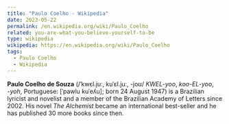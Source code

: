 ```yaml
---
title: "Paulo Coelho - Wikipedia"
date: 2023-05-22
permalink: /en.wikipedia.org/wiki/Paulo_Coelho
related: you-are-what-you-believe-yourself-to-be
type: wikipedia
wikipedia: https://en.wikipedia.org/wiki/Paulo_Coelho
tags:
  - Paulo Coelho
  - Wikipedia
---
```

**Paulo Coelho de Souza** (/ˈkwɛl.juː, kuˈɛl.juː, -joʊ/ *KWEL-yoo*, *koo-EL-yoo*, *-⁠yoh*, Portuguese: [ˈpawlu kuˈeʎu]; born 24 August 1947) is a Brazilian lyricist and novelist and a member of the Brazilian Academy of Letters since 2002. His novel *The Alchemist* became an international best-seller and he has published 30 more books since then.